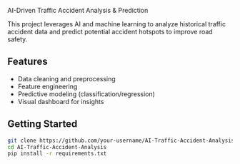 AI-Driven Traffic Accident Analysis & Prediction

This project leverages AI and machine learning to analyze historical traffic accident data and predict potential accident hotspots to improve road safety.

## Features
- Data cleaning and preprocessing
- Feature engineering
- Predictive modeling (classification/regression)
- Visual dashboard for insights

## Getting Started
```bash
git clone https://github.com/your-username/AI-Traffic-Accident-Analysis.git
cd AI-Traffic-Accident-Analysis
pip install -r requirements.txt